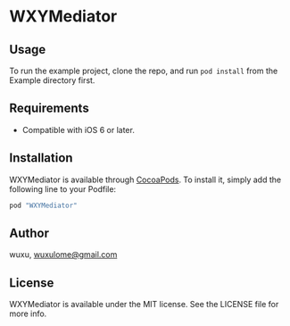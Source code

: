 # WXYMediator


## Usage

To run the example project, clone the repo, and run `pod install` from the Example directory first.

## Requirements

* Compatible with iOS 6 or later.

## Installation

WXYMediator is available through [CocoaPods](http://cocoapods.org). To install
it, simply add the following line to your Podfile:

```ruby
pod "WXYMediator"
```

## Author

wuxu, wuxulome@gmail.com

## License

WXYMediator is available under the MIT license. See the LICENSE file for more info.
